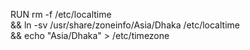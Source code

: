 RUN rm -f /etc/localtime \
&& ln -sv /usr/share/zoneinfo/Asia/Dhaka /etc/localtime \
&& echo "Asia/Dhaka" > /etc/timezone